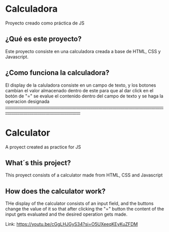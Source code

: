 # Calculadora
Proyecto creado como práctica de JS
## ¿Qué es este proyecto?
Este proyecto consiste en una calculadora creada a base de HTML, CSS y Javascript.
## ¿Como funciona la calculadora?
El display de la caluladora consiste en un campo de texto, y los botones cambian el valor almacenado dentro de este para que al dar click en el botón de "=" se evalue el contenido dentro del campo de texto y se haga la operacion designada
~~___________________________________________________________________________________________________________________~~
# Calculator
A proyect created as practice for JS
## What´s this project?
This proyect consists of a calculator made from HTML, CSS and Javascript
## How does the calculator work?
THe display of the calculator consists of an input field, and the buttons change the value of it so that after clicking the "=" button the content of the input gets evaluated and the desired operation gets made.


Link: https://youtu.be/cGgLHJGyS34?si=O5UXeeqKEyKuZFDM

